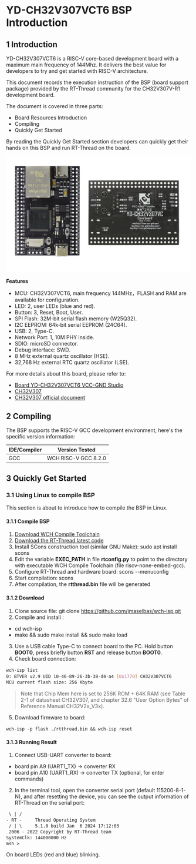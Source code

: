 # YD-CH32V307VCT6 BSP Introduction

## 1 Introduction

YD-CH32V307VCT6 is a RISC-V core-based development board with a maximum main frequency of 144Mhz. It delivers the best value for developers to try and get started with RISC-V architecture.

This document records the execution instruction of the BSP (board support package) provided by the RT-Thread community for the CH32V307V-R1 development board.

The document is covered in three parts:

- Board Resources Introduction
- Compiling
- Quickly Get Started

By reading the Quickly Get Started section developers can quickly get their hands on this BSP and run RT-Thread on the board.

![board](./figures/VCC-GND-Studio-CH32V307-RISC-V-Ethernet-board.jpg)

**Features**

- MCU: CH32V307VCT6, main frequency 144MHz，FLASH and RAM are available for configuration.
- LED: 2, user LEDs (blue and red).
- Button: 3, Reset, Boot, User.
- SPI Flash: 32M-bit serial flash memory (W25Q32).
- I2C EEPROM: 64k-bit serial EEPROM (24C64).
- USB: 2, Type-C.
- Network Port: 1, 10M PHY inside.
- SDIO: microSD connector.
- Debug interface: SWD.
- 8 MHz external quartz oscillator (HSE).
- 32,768 Hz external RTC quartz oscillator (LSE).

For more details about this board, please refer to: 
- [Board YD-CH32V307VCT6 VCC-GND Studio](http://152.32.187.208:8080/yd-data/YD-CH32V307VCT6/YD-CH32V307VCT6/)
- [CH32V307](https://www.wch.cn/products/CH32V307.html)
- [CH32V307 official document](https://github.com/openwch/ch32v307)

## 2 Compiling

The BSP supports the RISC-V GCC development environment, here's the specific version information:

| IDE/Compiler | Version Tested       |
| ------------ | -------------------- |
| GCC          | WCH RISC-V GCC 8.2.0 |

## 3 Quickly Get Started

### 3.1 Using Linux to compile BSP

This section is about to introduce how to compile the BSP in Linux.

#### 3.1.1 Compile BSP

1. [Download WCH Compile Toolchain](https://github.com/NanjingQinheng/sdk-toolchain-RISC-V-GCC-WCH/releases)
2. [Download the RT-Thread latest code](https://github.com/RT-Thread/rt-thread/archive/refs/heads/master.zip)
3. Install SCons construction tool (similar GNU Make): sudo apt install scons
4. Edit the variable **EXEC_PATH** in file **rtconfig.py** to point to the directory with executable WCH Compile Toolchain (file riscv-none-embed-gcc).
5. Configure RT-Thread and hardware board: scons --menuconfig
6. Start compilation: scons
7. After compilation, the **rtthread.bin** file will be generated

#### 3.1.2 Download

1. Clone source file: git clone https://github.com/jmaselbas/wch-isp.git
2. Compile and install :
- cd wch-isp
- make && sudo make install && sudo make load
3. Use a USB cable Type-C to connect board to the PC. Hold button **BOOT0**, press briefly button **RST** and release button **BOOT0**.
4. Check board connection:
```sh
wch-isp list
0: BTVER v2.9 UID 10-46-89-26-3b-38-d4-a4 [0x1770] CH32V307VCT6
MCU current flash size: 256 Kbyte
```

> Note that Chip Mem here is set to 256K ROM + 64K RAM (see Table 2-1 of datasheet CH32V307, and chapter 32.6 "User Option Bytes" of Reference Manual CH32V2x_V3x).

5. Download firmware to board:
```
wch-isp -p flash ./rtthread.bin && wch-isp reset 
```

#### 3.1.3 Running Result

1. Connect USB-UART converter to board:
- board pin A9 (UART1_TX) -> converter RX
- board pin A10 (UART1_RX) -> converter TX (optional, for enter commands)
2. In the terminal tool, open the converter serial port (default 115200-8-1-N), and after resetting the device, you can see the output information of RT-Thread on the serial port:
```
 \ | /
- RT -     Thread Operating System
 / | \     5.1.0 build Jan  6 2024 17:12:03
 2006 - 2022 Copyright by RT-Thread team
SystemClk: 144000000 Hz
msh >
```
On board LEDs (red and blue) blinking.

